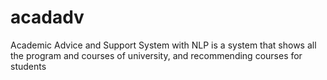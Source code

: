 # acadadv
Academic Advice and Support System with NLP is a system that shows all the program and courses of university, and recommending courses for students
